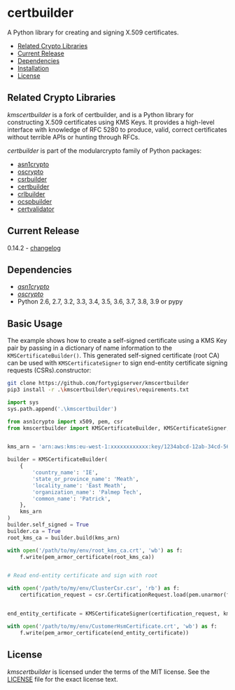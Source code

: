# certbuilder

A Python library for creating and signing X.509 certificates.

 - [Related Crypto Libraries](#related-crypto-libraries)
 - [Current Release](#current-release)
 - [Dependencies](#dependencies)
 - [Installation](#installation)
 - [License](#license)


## Related Crypto Libraries

*kmscertbuilder* is a fork of certbuilder, and is a Python library for constructing X.509 certificates using KMS Keys. It
provides a high-level interface with knowledge of RFC 5280 to produce, valid,
correct certificates without terrible APIs or hunting through RFCs.

*certbuilder* is part of the modularcrypto family of Python packages:

 - [asn1crypto](https://github.com/wbond/asn1crypto)
 - [oscrypto](https://github.com/wbond/oscrypto)
 - [csrbuilder](https://github.com/wbond/csrbuilder)
 - [certbuilder](https://github.com/wbond/certbuilder)
 - [crlbuilder](https://github.com/wbond/crlbuilder)
 - [ocspbuilder](https://github.com/wbond/ocspbuilder)
 - [certvalidator](https://github.com/wbond/certvalidator)

## Current Release

0.14.2 - [changelog](changelog.md)

## Dependencies

 - [*asn1crypto*](https://github.com/wbond/asn1crypto)
 - [*oscrypto*](https://github.com/wbond/oscrypto)
 - Python 2.6, 2.7, 3.2, 3.3, 3.4, 3.5, 3.6, 3.7, 3.8, 3.9 or pypy

## Basic Usage

The example shows how to create a self-signed certificate using a KMS Key pair by passing in a dictionary of name information to
the `KMSCertificateBuilder()`. This generated self-signed certificate (root CA) can be used with `KMSCertificateSigner` to sign end-entity certificate signing requests (CSRs).constructor:

```bash
git clone https://github.com/fortygigserver/kmscertbuilder
pip3 install -r .\kmscertbuilder\requires\requirements.txt
```

``` python 
import sys
sys.path.append('.\kmscertbuilder')

from asn1crypto import x509, pem, csr
from kmscertbuilder import KMSCertificateBuilder, KMSCertificateSigner, pem_armor_certificate


kms_arn = 'arn:aws:kms:eu-west-1:xxxxxxxxxxxx:key/1234abcd-12ab-34cd-56ef-1234567890ab'

builder = KMSCertificateBuilder(
    {
        'country_name': 'IE',
        'state_or_province_name': 'Meath',
        'locality_name': 'East Meath',
        'organization_name': 'Palmep Tech',
        'common_name': 'Patrick',
    },
    kms_arn
)
builder.self_signed = True
builder.ca = True
root_kms_ca = builder.build(kms_arn)

with open('/path/to/my/env/root_kms_ca.crt', 'wb') as f:
    f.write(pem_armor_certificate(root_kms_ca))


# Read end-entity certificate and sign with root

with open('/path/to/my/env/ClusterCsr.csr', 'rb') as f:
    certification_request = csr.CertificationRequest.load(pem.unarmor(f.read())[2])


end_entity_certificate = KMSCertificateSigner(certification_request, kms_root_ca, kms_arn)

with open('/path/to/my/env/CustomerHsmCertificate.crt', 'wb') as f:
    f.write(pem_armor_certificate(end_entity_certificate))
```

## License

*kmscertbuilder* is licensed under the terms of the MIT license. See the
[LICENSE](LICENSE) file for the exact license text.

